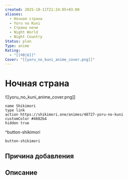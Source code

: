 ```yaml
---
created: 2025-10-11T21:24:05+03:00
aliases:
  - Ночная страна
  - Yoru no Kuni
  - Страна ночи
  - Night World
  - Night Country
Status: plan
Type: anime
Rating:
  - "[[®️0|G]]"
Cover: "[[yoru_no_kuni_anime_cover.png]]"
---
```


# Ночная страна

![[yoru_no_kuni_anime_cover.png]]



```button
name Shikimori
type link
action https://shikimori.one/animes/48727-yoru-no-kuni
customColor #4682b4
hidden true
```
^button-shikimori





`button-shikimori`

## Причина добавления




## Описание


